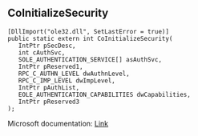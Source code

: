## CoInitializeSecurity

```
[DllImport("ole32.dll", SetLastError = true)]
public static extern int CoInitializeSecurity(
   IntPtr pSecDesc,
   int cAuthSvc,
   SOLE_AUTHENTICATION_SERVICE[] asAuthSvc,
   IntPtr pReserved1,
   RPC_C_AUTHN_LEVEL dwAuthnLevel,
   RPC_C_IMP_LEVEL dwImpLevel,
   IntPtr pAuthList,
   EOLE_AUTHENTICATION_CAPABILITIES dwCapabilities,
   IntPtr pReserved3
);
```

Microsoft documentation: [Link](https://docs.microsoft.com/en-us/windows/win32/api/combaseapi/nf-combaseapi-coinitializesecurity)
